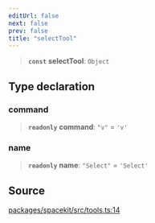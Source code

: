 ```yaml
---
editUrl: false
next: false
prev: false
title: "selectTool"
---
```


> **`const`** **selectTool**: `Object`

## Type declaration

### command

> **`readonly`** **command**: `"v"` = `'v'`

### name

> **`readonly`** **name**: `"Select"` = `'Select'`

## Source

[packages/spacekit/src/tools.ts:14](https://github.com/nodenogg-in/alpha-p2p/blob/a4d5eff/packages/spacekit/src/tools.ts#L14)
